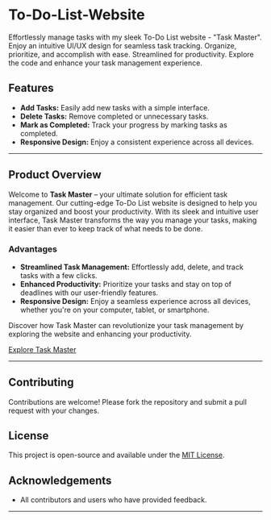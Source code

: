 # To-Do-List-Website
Effortlessly manage tasks with my sleek To-Do List website - "Task Master". Enjoy an intuitive UI/UX design for seamless task tracking. Organize, prioritize, and accomplish with ease. Streamlined for productivity. Explore the code and enhance your task management experience.

## Features

- **Add Tasks:** Easily add new tasks with a simple interface.
- **Delete Tasks:** Remove completed or unnecessary tasks.
- **Mark as Completed:** Track your progress by marking tasks as completed.
- **Responsive Design:** Enjoy a consistent experience across all devices.

---

## Product Overview

Welcome to **Task Master** – your ultimate solution for efficient task management. Our cutting-edge To-Do List website is designed to help you stay organized and boost your productivity. With its sleek and intuitive user interface, Task Master transforms the way you manage your tasks, making it easier than ever to keep track of what needs to be done.

### Advantages

- **Streamlined Task Management:** Effortlessly add, delete, and track tasks with a few clicks.
- **Enhanced Productivity:** Prioritize your tasks and stay on top of deadlines with our user-friendly features.
- **Responsive Design:** Enjoy a seamless experience across all devices, whether you're on your computer, tablet, or smartphone.

Discover how Task Master can revolutionize your task management by exploring the website and enhancing your productivity.

[Explore Task Master](https://saipritampanda.github.io/Task-Master/)

---

## Contributing

Contributions are welcome! Please fork the repository and submit a pull request with your changes.

## License

This project is open-source and available under the [MIT License](LICENSE).

## Acknowledgements

- All contributors and users who have provided feedback.

---
